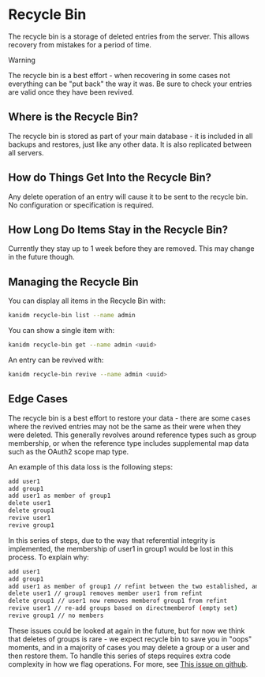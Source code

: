 # Recycle Bin

The recycle bin is a storage of deleted entries from the server. This allows recovery from mistakes
for a period of time.

> [!WARNING]
>
> The recycle bin is a best effort - when recovering in some cases not everything can be
> "put back" the way it was. Be sure to check your entries are valid once they have been revived.

## Where is the Recycle Bin?

The recycle bin is stored as part of your main database - it is included in all backups and
restores, just like any other data. It is also replicated between all servers.

## How do Things Get Into the Recycle Bin?

Any delete operation of an entry will cause it to be sent to the recycle bin. No configuration or
specification is required.

## How Long Do Items Stay in the Recycle Bin?

Currently they stay up to 1 week before they are removed. This may change in the future though.

## Managing the Recycle Bin

You can display all items in the Recycle Bin with:

```bash
kanidm recycle-bin list --name admin
```

You can show a single item with:

```bash
kanidm recycle-bin get --name admin <uuid>
```

An entry can be revived with:

```bash
kanidm recycle-bin revive --name admin <uuid>
```

## Edge Cases

The recycle bin is a best effort to restore your data - there are some cases where the revived
entries may not be the same as their were when they were deleted. This generally revolves around
reference types such as group membership, or when the reference type includes supplemental map data
such as the OAuth2 scope map type.

An example of this data loss is the following steps:

```bash
add user1
add group1
add user1 as member of group1
delete user1
delete group1
revive user1
revive group1
```

In this series of steps, due to the way that referential integrity is implemented, the membership of
user1 in group1 would be lost in this process. To explain why:

```bash
add user1
add group1
add user1 as member of group1 // refint between the two established, and memberof added
delete user1 // group1 removes member user1 from refint
delete group1 // user1 now removes memberof group1 from refint
revive user1 // re-add groups based on directmemberof (empty set)
revive group1 // no members
```

These issues could be looked at again in the future, but for now we think that deletes of groups is
rare - we expect recycle bin to save you in "oops" moments, and in a majority of cases you may
delete a group or a user and then restore them. To handle this series of steps requires extra code
complexity in how we flag operations. For more, see
[This issue on github](https://github.com/kanidm/kanidm/issues/177).
